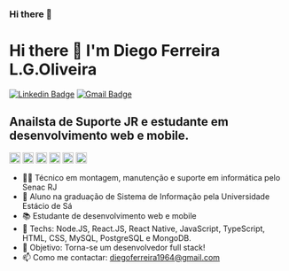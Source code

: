 ### Hi there 👋

<!--
**diego64/diego64** is a ✨ _special_ ✨ repository because its `README.md` (this file) appears on your GitHub profile.

Here are some ideas to get you started:

- 🔭 I’m currently working on ...
- 🌱 I’m currently learning ...
- 👯 I’m looking to collaborate on ...
- 🤔 I’m looking for help with ...
- 💬 Ask me about ...
- 📫 How to reach me: ...
- 😄 Pronouns: ...
- ⚡ Fun fact: ...
-->

# Hi there 👋 I'm Diego Ferreira L.G.Oliveira
[![Linkedin Badge](https://img.shields.io/badge/-LinkedIn-blue?style=flat-square&logo=Linkedin&logoColor=white&link=https://https://www.linkedin.com/in/diego-ferreira-a60a8a161/)](https://https://www.linkedin.com/in/diego-ferreira-a60a8a161/) 
[![Gmail Badge](https://img.shields.io/badge/-Gmail-c14438?style=flat-square&logo=Gmail&logoColor=white&link=mailto:diegoferreira1964@gmail.com)](mailto:diegoferreira1964@gmail.com)

## Anailsta de Suporte JR e estudante em desenvolvimento web e mobile.

<p align="left">
  <img src="https://devicons.github.io/devicon/devicon.git/icons/css3/css3-original-wordmark.svg" alt="css3"  width="20" height="20"/>
  <img src="https://devicons.github.io/devicon/devicon.git/icons/html5/html5-original-wordmark.svg" alt="html5"  width="20" height="20"/>
  <img src="https://devicons.github.io/devicon/devicon.git/icons/javascript/javascript-original.svg" alt="javascript" width="20" height="20"/>
  <img src="https://devicons.github.io/devicon/devicon.git/icons/nodejs/nodejs-original.svg" alt="nodejs" width="20" height="20"/>
  <img src="https://devicons.github.io/devicon/devicon.git/icons/react/react-original.svg" alt="react" width="20" height="20"/>
  <img src="https://devicons.github.io/devicon/devicon.git/icons/typescript/typescript-original.svg" alt="react" width="20" height="20"/>
  
</p>


- 👨‍💻 Técnico em montagem, manutenção e suporte em informática pelo Senac RJ
- 📖 Aluno na graduação de Sistema de Informação pela Universidade Estácio de Sá
- 📚 Estudante de desenvolvimento web e mobile
- 📡 Techs: Node.JS, React.JS, React Native, JavaScript, TypeScript, HTML, CSS, MySQL, PostgreSQL e MongoDB.
- 🎯 Objetivo: Torna-se um desenvolvedor full stack!
- 📫 Como me contactar: diegoferreira1964@gmail.com
